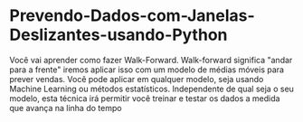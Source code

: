 # Prevendo-Dados-com-Janelas-Deslizantes-usando-Python
Você vai aprender como fazer Walk-Forward. Walk-forward significa "andar para a frente" iremos aplicar isso com um modelo de médias móveis para prever vendas. Você pode aplicar em qualquer modelo, seja usando Machine Learning ou métodos estatísticos. Independente de qual seja o seu modelo, esta técnica irá permitir você treinar e testar os dados a medida que avança na linha do tempo
